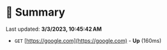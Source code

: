 # 📖 Summary
Last updated: **3/3/2023, 10:45:42 AM**

- `GET` [https://google.com](https://google.com) - **Up** (160ms)
